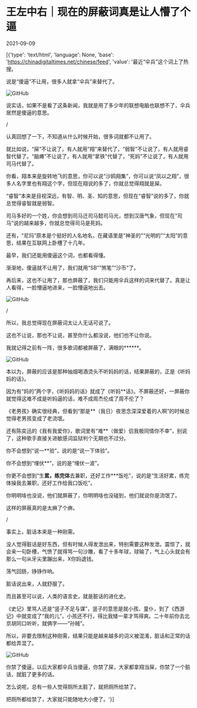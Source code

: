# 王左中右｜现在的屏蔽词真是让人懵了个逼

2021-09-09

[{'type': 'text/html', 'language': None, 'base': 'https://chinadigitaltimes.net/chinese/feed', 'value': '最近“伞兵”这个词上了热搜。

说是“傻逼”不让用，很多人就拿“伞兵”来替代了。

![GitHub](https://chinadigitaltimes.net/chinese/files/2021/09/post-670610-61395ee2340b4.)

说实话，如果不是看了这条新闻，我就是用了多少年的联想电脑也联想不了，伞兵居然是傻逼的意思。

/

认真回想了一下，不知道从什么时候开始，很多词就都不让用了。

就比如说，“屎”不让说了，有人就用“翔”来替代了，“弱智”不让说了，有人就用睿智代替了。“脑瘫”不让说了，有人就用“拿铁”代替了，“死妈”不让说了，有人就用司马代替了。

你看，翔本来是旋转地飞的意思，你可以说“沙鸥翔集”，你可以说“凤以之翔”，很多人名字里也有翔这个字，但现在翔说的多了，你就总觉得翔就是屎。

“睿智”本来是目视深远，有智、明、圣、知的意思，但现在“睿智”说的多了，你就总觉得睿智就是弱智。

司马多好的一个姓，你会想到司马迁司马懿司马光，想到汉唐气象，但现在“司马”说的越来越多，你就总觉得司马是死妈。

还有，“尼玛”原本是个挺好的人名地名，在藏语里是“神圣的”“光明的”“太阳”的意思，结果在互联网上卧槽了十几年。

最早，我们还能用傻逼这个词，也都看得懂。

渐渐地，傻逼就不让用了，我们就用“SB”“煞笔”“沙币”了。

再后来，这也不让用了，那也屏蔽了，我们只能用伞兵这样的词来代替了。真是让人看得，一脸懵逼地进来，一脸懵逼地出去。

![GitHub](https://chinadigitaltimes.net/chinese/files/2021/09/post-670610-61395ee27c2b6.png)

/

所以，我总觉得现在屏蔽词太让人无话可说了。

这也不让说，那也不让说，甚至你什么都没说，他们也不让你说。

我就记得之前有一阵，很多歌词都被屏蔽了，满眼的******。

![GitHub](https://chinadigitaltimes.net/chinese/files/2021/09/post-670610-61395ee2bfbbc.png)

本以为，屏蔽的应该是那种抽烟喝酒烫头不听妈妈的话，结果屏蔽的，正是《听妈妈的话》。

因为有“妈的”两个字，《听妈妈的话》就成了《听妈**话》。不屏蔽还好，一屏蔽你就觉得这难不成是听妈逼的话，难不成周杰伦成了周不伦了？

《老男孩》确实很经典，但看到“那是**（我日）夜思念深深爱着的人啊”的时候总觉得老男孩变成了老流氓。

还有陈奕迅的《我有我爱你》，歌词里有“难**（做爱）侣我极同情你不幸”，别说了，这种歌手直接关进敏感词监狱判个无期也不过分。

你不会想到“说一**验”，说的是“说一下体验”。

你不会想到“埋伏**”，说的是“埋伏一波”。

你更不会想到“生**累，练完体**去兼职，还好工作***饭吃”，说的是“生活好累，练完体操我去兼职，还好工作给我口饭吃”。

你明明啥也没说，他们就屏蔽了，你明明啥也没碰到，他们就说你是流氓了。

这样的屏蔽真的是太麻了个痹。

/

事实上，脏话本来是一种刚需。

没人觉得脏话是好东西，但有时候人得发泄出来，特别需要这种发泄。震惊了，就会来一句卧槽，气愤了就得骂一句沙雕，看了十多年球，球输了，气上心头就会有那么一句从牙尖里蹦出来，X你妈退钱。

荡气回肠，铮铮作响。

脏话说出来，人就舒服了。

而且甚至可以说，人类的语言史，就是脏话的进化史。

《史记》里骂人还是“竖子不足与谋”，竖子的意思是就小孩、童仆，到了《西游记》中就变成了“我的儿”，小孩还不行，得比我矮一辈才骂得爽。二十年前你去北京胡同口听听，就俩字——“孙贼”。

所以，非要去限制这种刚需，结果只能是越来越多的词义被混淆，脏话和正常的话都给弄混了。

![GitHub](https://chinadigitaltimes.net/chinese/files/2021/09/post-670610-61395ee313fc3.png)

你禁了傻逼，以后大家都伞兵当傻逼，你禁了屎，大家都拿翔当屎，你禁了一个脏话，就脏了更多的话。

怎么说呢，总有一些人觉得厕所太脏了，就把厕所给禁了。

把厕所都给禁了，大家就只能随地大小便了。'}]